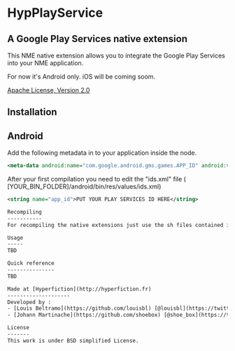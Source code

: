 HypPlayService
=============================
A Google Play Services native extension
-----------------------------

This NME native extension allows you to integrate the Google Play Services into your NME application.

For now it's Android only.
iOS will be coming soom.

[Apache License, Version 2.0](http://www.apache.org/licenses/LICENSE-2.0.html)

Installation
------------

Android
-------
Add the following metadata in to your application inside the <application/> node.

```xml
<meta-data android:name="com.google.android.gms.games.APP_ID" android:value="@string/app_id" />
````

After your first compilation you need to edit the "ids.xml" file ( [YOUR_BIN_FOLDER]/android/bin/res/values/ids.xml)

```xml
<string name="app_id">PUT YOUR PLAY SERVICES ID HERE</string>

Recompiling
-----------
For recompiling the native extensions just use the sh files contained in the project folder

Usage
-----
TBD

Quick reference
---------------
TBD

Made at [Hyperfiction](http://hyperfiction.fr)
--------------------
Developed by :
- [Louis Beltramo](https://github.com/louisbl) [@louisbl](https://twitter.com/louisbl)
- [Johann Martinache](https://github.com/shoebox) [@shoe_box](https://twitter.com/shoe_box)

License
-------
This work is under BSD simplified License.
